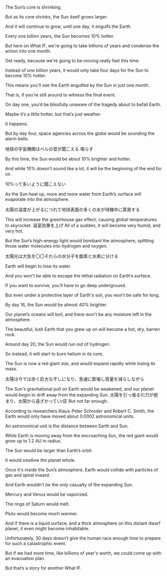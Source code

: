 The Sun’s core is shrinking. 

But as its core shrinks,  the Sun itself grows larger. 

And it will continue to grow, until one day, it engulfs the Earth. 

Every one billion years,  the Sun becomes 10% hotter.

But here on What IF,  we're going to take billions of years and condense the action into one month.

Get ready, because we're going to be moving  really fast this time.

Instead of one billion years,  it would only take four days for the Sun to become 10% hotter. 

This means you'll see the Earth engulfed by the Sun in just one month. 

That is,  if you're still around to witness the final event. 

On day one,  you’d be blissfully unaware  of the tragedy about to befall Earth.  

Maybe it’s a little hotter, but that’s just weather. 

It happens.

But by day four,  space agencies across the globe would be sounding the alarm bells. 

地球の宇宙機関はベルの音が聞こえる
鳴らす

By this time, the Sun would be about  10% brighter and hotter. 

And while 10% doesn’t sound like a lot,  it will be the beginning of the end for us.

10%って多いように聞こえない

As the Sun heat up, more and more water from Earth’s surface  will evaporate into the atmosphere. 

太陽の温度が上がるにつれて地球表面の多くの水が待機中に蒸発する

This will increase the  greenhouse gas effect,  causing global temperatures to skyrocket.
温室効果を上げ
All of a sudden,  it will become very humid,  and very hot. 

But the Sun’s high-energy light would bombard the atmosphere, splitting those water molecules  into hydrogen and oxygen. 

太陽光は大気を〇〇それらの水分子を酸素と水素に分ける

Earth will begin to lose its water. 

And you won't be able to escape  the lethal radiation on Earth’s surface. 

If you want to survive,  you’ll have to go deep underground.

But even under a protective layer of Earth's soil, you won't be safe for long. 

By day 16,  the Sun would be almost 40% brighter. 

Our planet’s oceans will boil,  and there won't be any moisture left in the atmosphere. 

The beautiful, lush Earth that you grew up on  will become a hot, dry, barren rock. 

Around day 20, the Sun would run out of hydrogen.

So instead,   it will start to burn helium in its core. 

The Sun is now a red giant star,  and would expand rapidly  while losing its mass. 

太陽は今では赤く巨大な干しになり、急速に膨張し質量を減らしながら

The Sun's gravitational pull on Earth   would be weakened, and our planet would begin to drift away from the expanding Sun. 
太陽を引っ張る引力が弱まり、太陽から遠ざかっていr区
But not far enough. 

According to researchers Klaus-Peter Schroder  and Robert C. Smith, the Earth would only have moved about  0.0002 astronomical units. 

An astronomical unit  is the distance between Earth and Sun.

While Earth is moving away from the encroaching Sun,  the red giant would grow up to  1.2 AU in radius.

The Sun would be larger than Earth’s orbit.

It would swallow the planet whole. 

Once it's inside the Sun’s atmosphere, Earth would collide with particles of gas and spiral inward. 

And Earth wouldn’t be the only casualty of the expanding Sun. 

Mercury and Venus would be vaporized.

The rings of Saturn would melt.

Pluto would become much warmer. 

And if there is a liquid surface,  and a thick atmosphere on this distant dwarf planet,  it even might become inhabitable. 

Unfortunately,  30 days doesn’t give the human race  enough time to prepare for such  a catastrophic event.

But if we had more time,  like billions of year's worth,  we could come up with an evacuation plan. 

But that’s a story for another What IF. 

